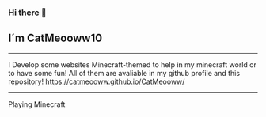 ### Hi there 👋

## I´m CatMeooww10
__________

I Develop some websites Minecraft-themed to help in my minecraft world or to have some fun!
All of them are avaliable in my github profile and this repository!
https://catmeooww.github.io/CatMeooww/
___________

Playing Minecraft 
